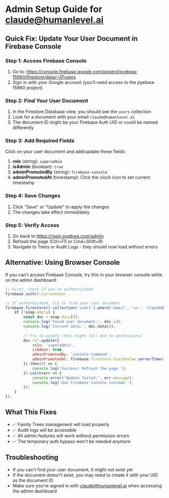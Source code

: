 # Admin Setup Guide for claude@humanlevel.ai

## Quick Fix: Update Your User Document in Firebase Console

### Step 1: Access Firebase Console
1. Go to: https://console.firebase.google.com/project/pyebwa-f5960/firestore/data/~2Fusers
2. Sign in with your Google account (you'll need access to the pyebwa-f5960 project)

### Step 2: Find Your User Document
1. In the Firestore Database view, you should see the `users` collection
2. Look for a document with your email `claude@humanlevel.ai`
3. The document ID might be your Firebase Auth UID or could be named differently

### Step 3: Add Required Fields
Click on your user document and add/update these fields:

1. **role** (string): `superadmin`
2. **isAdmin** (boolean): `true`
3. **adminPromotedBy** (string): `firebase-console`
4. **adminPromotedAt** (timestamp): Click the clock icon to set current timestamp

### Step 4: Save Changes
1. Click "Save" or "Update" to apply the changes
2. The changes take effect immediately

### Step 5: Verify Access
1. Go back to https://rasin.pyebwa.com/admin
2. Refresh the page (Ctrl+F5 or Cmd+Shift+R)
3. Navigate to Trees or Audit Logs - they should now load without errors

## Alternative: Using Browser Console

If you can't access Firebase Console, try this in your browser console while on the admin dashboard:

```javascript
// First, check if you're authenticated
firebase.auth().currentUser

// If authenticated, try to find your user document
firebase.firestore().collection('users').where('email', '==', 'claude@humanlevel.ai').get().then(snap => {
    if (!snap.empty) {
        const doc = snap.docs[0];
        console.log('Found user document:', doc.id);
        console.log('Current data:', doc.data());
        
        // Try to update (this might fail due to permissions)
        doc.ref.update({
            role: 'superadmin',
            isAdmin: true,
            adminPromotedBy: 'console-command',
            adminPromotedAt: firebase.firestore.FieldValue.serverTimestamp()
        }).then(() => {
            console.log('Success! Refresh the page.');
        }).catch(err => {
            console.error('Update failed:', err.message);
            console.log('Use Firebase Console instead.');
        });
    }
});
```

## What This Fixes
- ✅ Family Trees management will load properly
- ✅ Audit logs will be accessible
- ✅ All admin features will work without permission errors
- ✅ The temporary auth bypass won't be needed anymore

## Troubleshooting
- If you can't find your user document, it might not exist yet
- If the document doesn't exist, you may need to create it with your UID as the document ID
- Make sure you're signed in with claude@humanlevel.ai when accessing the admin dashboard